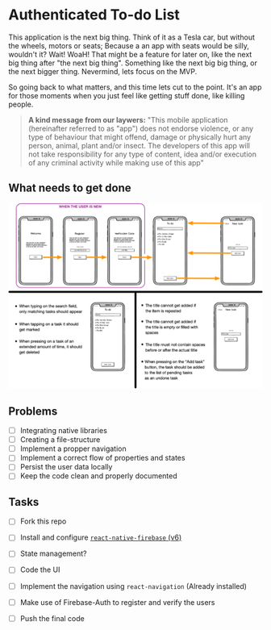 # Authenticated To-do List

This application is the next big thing. Think of it as a Tesla car, but without the wheels, motors or seats; Because a an app with seats would be silly, wouldn't it? Wait! WoaH! That might be a feature for later on, like the next big thing after "the next big thing". Something like the next big big thing, or the next bigger thing. Nevermind, lets focus on the MVP.

So going back to what matters, and this time lets cut to the point. It's an app for those moments when you just feel like getting stuff done, like killing people.

> **A kind message from our laywers:**
>"This mobile application (hereinafter referred to as "app") does not endorse violence, or any type of behaviour that might offend, damage or physically hurt any person, animal, plant and/or insect. The developers of this app will not take responsibility for any type of content, idea and/or execution of any criminal activity while making use of this app"

## What needs to get done

![instructions](./docs/assets/instructions.png)

## Problems
- [ ] Integrating native libraries
- [ ] Creating a file-structure
- [ ] Implement a propper navigation
- [ ] Implement a correct flow of properties and states
- [ ] Persist the user data locally
- [ ] Keep the code clean and properly documented

## Tasks
- [ ] Fork this repo
- [ ] Install and configure [`react-native-firebase` (v6)](https://invertase.io/oss/react-native-firebase/quick-start)
- [ ] State management?
- [ ] Code the UI
- [ ] Implement the navigation using `react-navigation` (Already installed)
- [ ] Make use of Firebase-Auth to register and verify the users
- [ ] Push the final code


